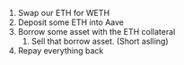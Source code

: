 1. Swap our ETH for WETH
2. Deposit some ETH into Aave
3. Borrow some asset with the ETH collateral
    1. Sell that borrow asset. (Short aslling)
4. Repay everything back